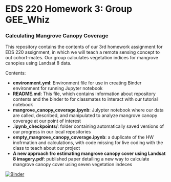 # EDS 220 Homework 3: Group GEE_Whiz
### Calculating Mangrove Canopy Coverage

This repository contains the contents of our 3rd homework assignment for EDS 220 assignment, in which we will teach a remote sensing concept to out cohort-mates. Our group calculates vegetation indices for mangrove canopies using Landsat 8 data. 

Contents:
- **environment.yml**: Environment file for use in creating Binder environment for running Jupyter notebook
- **README.md**: This file, which contains information about repository contents and the binder to for classmates to interact with our tutorial notebook
- **mangrove_canopy_coverage.ipynb**: Julypter notebook where our data are called, described, and manipulated to analyze mangrove canopy coverage at our point of interest
- **.ipynb_checkpoints/**: folder containing automatically saved versions of our progress in our local repositories 
- **empty_mangrove_canopy_coverage.ipynb**: a duplicate of the HW inofrmation and calculations, with code missing for live coding with the class to teach about our project 
- **A new approach fro estimating mangrove canopy cover using Landsat 8 imagery.pdf**: published paper detailing a new way to calculate mangrove canopy cover using seven vegetation indeces
 
[![Binder](https://mybinder.org/badge_logo.svg)](https://mybinder.org/v2/gh/mc-cover/Gee_Whiz_Final_Project/main)
